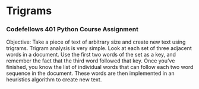 # Trigrams

### Codefellows 401 Python Course Assignment

Objective: Take a piece of text of arbitrary size and create new text using trigrams. Trigram analysis is very simple. Look at each set of three adjacent words in a document. Use the first two words of the set as a key, and remember the fact that the third word followed that key. Once you’ve finished, you know the list of individual words that can follow each two word sequence in the document. These words are then implemented in an heuristics algorithm to create new text.
